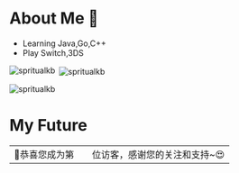 # About Me 👋
- Learning Java,Go,C++
- Play Switch,3DS

<p align="left"> </a> </p><p align="left"></p </a> </p><p><img align="left" src="https://github-readme-stats.vercel.app/api/top-langs?username=spritualkb&show_icons=true&locale=en&layout=compact" alt="spritualkb" /></p><p>&nbsp;<img align="center" src="https://github-readme-stats.vercel.app/api?username=spritualkb&show_icons=true&locale=en" alt="spritualkb" /></p><p><img align="center" src="https://github-readme-streak-stats.herokuapp.com/?user=spritualkb&" alt="spritualkb" /></p>

# My Future

<table>
  <tr>
    <td>🥰恭喜您成为第</td>
    <td><img src="https://profile-counter.glitch.me/Spritualkb/count.svg" alt="" /></td>
    <td>位访客，感谢您的关注和支持~😍</td>
  </tr>
</table>

